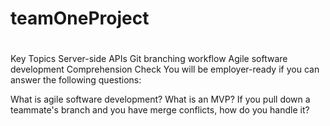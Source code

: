# teamOneProject
#
Key Topics
Server-side APIs
Git branching workflow
Agile software development
Comprehension Check
You will be employer-ready if you can answer the following questions:

What is agile software development?
What is an MVP?
If you pull down a teammate's branch and you have merge conflicts, how do you handle it?
